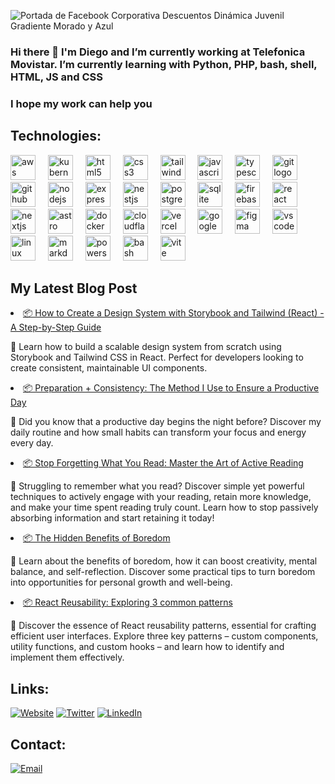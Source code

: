 ![Portada de Facebook Corporativa Descuentos Dinámica Juvenil Gradiente Morado y Azul  ](https://user-images.githubusercontent.com/21184228/177630620-100454c0-34e5-456b-9f26-8e383fbb6df5.png)

### Hi there 👋 I'm Diego and I’m currently working at Telefonica Movistar. I’m currently learning with Python, PHP, bash, shell, HTML, JS and CSS

### I hope my work can help you 

## Technologies:

<div align="left">
  <img src="https://skillicons.dev/icons?i=aws" height="40" alt="aws logo"  />
  <img width="12" />
  <img src="https://skillicons.dev/icons?i=kubernetes" height="40" alt="kubernetes logo"  />
  <img width="12" />
  <img src="https://skillicons.dev/icons?i=html" height="40" alt="html5 logo"  />
  <img width="12" />
  <img src="https://skillicons.dev/icons?i=css" height="40" alt="css3 logo"  />
  <img width="12" />
  <img src="https://skillicons.dev/icons?i=tailwind" height="40" alt="tailwindcss logo"  />
  <img width="12" />
  <img src="https://skillicons.dev/icons?i=js" height="40" alt="javascript logo"  />
  <img width="12" />
  <img src="https://skillicons.dev/icons?i=ts" height="40" alt="typescript logo"  />
  <img width="12" />
  <img src="https://skillicons.dev/icons?i=git" height="40" alt="git logo"  />
  <img width="12" />
  <img src="https://skillicons.dev/icons?i=github" height="40" alt="github logo"  />
  <img width="12" />
  <img src="https://skillicons.dev/icons?i=nodejs" height="40" alt="nodejs logo"  />
  <img width="12" />
  <img src="https://skillicons.dev/icons?i=express" height="40" alt="express logo"  />
  <img width="12" />
  <img src="https://skillicons.dev/icons?i=nestjs" height="40" alt="nestjs logo"  />
  <img width="12" />
  <img src="https://skillicons.dev/icons?i=postgres" height="40" alt="postgresql logo"  />
  <img width="12" />
  <img src="https://skillicons.dev/icons?i=sqlite" height="40" alt="sqlite logo"  />
  <img width="12" />
  <img src="https://skillicons.dev/icons?i=firebase" height="40" alt="firebase logo"  />
  <img width="12" />
  <img src="https://skillicons.dev/icons?i=react" height="40" alt="react logo"  />
  <img width="12" />
  <img src="https://skillicons.dev/icons?i=nextjs" height="40" alt="nextjs logo"  />
  <img width="12" />
  <img src="https://skillicons.dev/icons?i=astro" height="40" alt="astro logo"  />
  <img width="12" />
  <img src="https://skillicons.dev/icons?i=docker" height="40" alt="docker logo"  />
  <img width="12" />
  <img src="https://skillicons.dev/icons?i=cloudflare" height="40" alt="cloudflare logo"  />
  <img width="12" />
  <img src="https://skillicons.dev/icons?i=vercel" height="40" alt="vercel logo"  />
  <img width="12" />
  <img src="https://skillicons.dev/icons?i=gcp" height="40" alt="googlecloud logo"  />
  <img width="12" />
  <img src="https://skillicons.dev/icons?i=figma" height="40" alt="figma logo"  />
  <img width="12" />
  <img src="https://skillicons.dev/icons?i=vscode" height="40" alt="vscode logo"  />
  <img width="12" />
  <img src="https://skillicons.dev/icons?i=linux" height="40" alt="linux logo"  />
  <img width="12" />
  <img src="https://skillicons.dev/icons?i=md" height="40" alt="markdown logo"  />
  <img width="12" />
  <img src="https://skillicons.dev/icons?i=powershell" height="40" alt="powershell logo"  />
  <img width="12" />
  <img src="https://skillicons.dev/icons?i=bash" height="40" alt="bash logo"  />
  <img width="12" />
  <img src="https://skillicons.dev/icons?i=vite" height="40" alt="vite logo"  />
</div>

## My Latest Blog Post
<!-- POSTS:START --><li><a href='https://blog.ingcapadev.com/blog/build-a-design-system-with-storybook-and-tailwind/'>📦 How to Create a Design System with Storybook and Tailwind &lpar;React&rpar; - A Step-by-Step Guide</a><p>📝 Learn how to build a scalable design system from scratch using Storybook and Tailwind CSS in React. Perfect for developers looking to create consistent, maintainable UI components.</p></li><li><a href='https://blog.ingcapadev.com/blog/preparation-and-consistency---the-method-i-use-to-ensure-a-productive-day/'>📦 Preparation + Consistency: The Method I Use to Ensure a Productive Day</a><p>📝 Did you know that a productive day begins the night before? Discover my daily routine and how small habits can transform your focus and energy every day.</p></li><li><a href='https://blog.ingcapadev.com/blog/how-to-remember-everything-you-read/'>📦 Stop Forgetting What You Read: Master the Art of Active Reading</a><p>📝 Struggling to remember what you read? Discover simple yet powerful techniques to actively engage with your reading, retain more knowledge, and make your time spent reading truly count. Learn how to stop passively absorbing information and start retaining it today!</p></li><li><a href='https://blog.ingcapadev.com/blog/the-importance-of-boredom/'>📦 The Hidden Benefits of Boredom</a><p>📝 Learn about the benefits of boredom, how it can boost creativity, mental balance, and self-reflection. Discover some practical tips to turn boredom into opportunities for personal growth and well-being.</p></li><li><a href='https://blog.ingcapadev.com/blog/react-reusability-patterns/'>📦 React Reusability: Exploring 3 common patterns</a><p>📝 Discover the essence of React reusability patterns, essential for crafting efficient user interfaces. Explore three key patterns – custom components, utility functions, and custom hooks – and learn how to identify and implement them effectively.</p></li><!-- POSTS:END -->

## Links:
[![Website](https://img.shields.io/badge/Website-diegomateus-4285F4?style=for-the-badge&logo=googlechrome&logoColor=white&labelColor=101010)](https://beacons.ai/diegomateus)
[![Twitter](https://img.shields.io/badge/Twitter-@diegomat12-1DA1F2?style=for-the-badge&logo=twitter&logoColor=white&labelColor=101010)](https://twitter.com/diegomat12)
[![LinkedIn](https://img.shields.io/badge/LinkedIn-@diegomateus-487FCF?style=for-the-badge&logo=LinkedIn&logoColor=white&labelColor=101010)](https://www.linkedin.com/in/diegomateus/)

## Contact:

[![Email](https://img.shields.io/badge/diegomateus12@gmail.com-email-D14836?style=for-the-badge&logo=gmail&logoColor=white&labelColor=101010)](mailto:diegomateus12@gmail.com)


<!--
**diegomateus12/diegomateus12** is a ✨ _special_ ✨ repository because its `README.md` (this file) appears on your GitHub profile.

Here are some ideas to get you started:

- 🔭 I’m currently working on ...
- 🌱 I’m currently learning ...
- 👯 I’m looking to collaborate on ...
- 🤔 I’m looking for help with ...
- 💬 Ask me about ...
- 📫 How to reach me: ...
- 😄 Pronouns: ...
- ⚡ Fun fact: ...
-->
